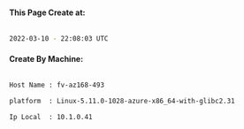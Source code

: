 
   
#### This Page Create at:

```bash

2022-03-10 - 22:08:03 UTC

```

#### Create By Machine:

```bash

Host Name : fv-az168-493

platform  : Linux-5.11.0-1028-azure-x86_64-with-glibc2.31

Ip Local  : 10.1.0.41

```

